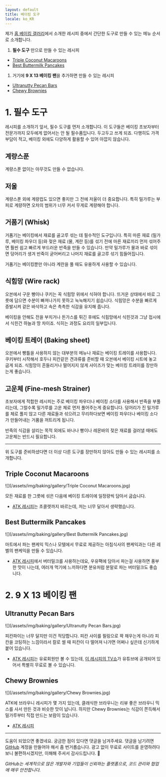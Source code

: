 ```yaml
---
layout: default
title: 베이킹 도구
locale: ko_KR
---
```


제가 [홈 베이킹 갤러리](/baking/gallery)에서 소개한 레시피 중에서 간단한 도구로 만들 수 있는 메뉴 순서로 소개합니다.

1. **필수 도구** 만으로 만들 수 있는 레시피
  * [Triple Coconut Macaroons](#triple-coconut-macaroons)
  * [Best Buttermilk Pancakes](#best-buttermilk-pancakes)
1. 거기에 **9 X 13 베이킹 팬**을 추가하면 만들 수 있는 레시피
  * [Ultranutty Pecan Bars](#ultranutty-pecan-bars)
  * [Chewy Brownies](#chewy-brownies)

# 1. 필수 도구

레시피를 소개하기 앞서, 필수 도구를 먼저 소개합니다. 이 도구들은 베이킹 초보자부터 전문가까지 모두에게 없어서는 안 될 필수품입니다. 두고두고 쓰게 되죠. 다행히도 가격 부담이 적고, 베이킹 외에도 다양하게 활용할 수 있어 아깝지 않습니다.

## 계량스푼

계량스푼 없이는 아무것도 만들 수 없습니다.

## 저울

계량스푼 외에 계량컵도 있으면 좋지만 그 전에 저울이 더 중요합니다. 특히 밀가루는 부피로 계량하면 오차의 범위가 너무 커서 무게로 계량해야 합니다.

## 거품기 (Whisk)

거품기는 베이킹에서 재료를 골고루 섞는 데 필수적인 도구입니다. 특히 마른 재료 (밀가루, 베이킹 파우더 등)와 젖은 재료 (물, 계란 등)를 섞기 전에 마른 재료끼리 먼저 섞어주면 훨씬 쉽고 빠르게 부드러운 반죽을 만들 수 있습니다. 만약 밀가루가 물과 바로 섞이면 덩어리가 생겨 반죽이 굳어버리고 나머지 재료를 골고루 섞기 힘들어집니다.

거품기는 베이킹뿐만 아니라 계란을 풀 때도 유용하게 사용할 수 있습니다.

## 식힘망 (Wire rack)

오븐에서 구운 빵이나 쿠키는 꼭 식힘망 위에서 식혀야 합니다. 뜨거운 상태에서 바로 그릇에 담으면 수분이 빠져나가지 못하고 눅눅해지기 쉽습니다. 식힘망은 수분을 빠르게 증발시켜 겉은 바삭하고 속은 촉촉한 식감을 유지해 줍니다.

베이킹을 안해도 전을 부치거나 돈가스를 튀긴 후에도 식힘망에서 식힌것과 그냥 접시에서 식힌건 하늘과 땅 차이죠. 식히는 과정도 요리의 일부입니다.

## 베이킹 트레이 (Baking sheet)

오븐에서 빵틀을 사용하지 않는 대부분의 메뉴나 재료는 베이킹 트레이를 사용합니다. 쿠키부터 시작해서 호두나 피칸같은 견과류를 준비할 때 오븐에서 베이킹 시트에 놓고 굽게 되죠. 식힘망이 흔들리거나 떨어지지 않게 사이즈가 맞는 베이킹 트레이를 장만하는게 좋습니다.

## 고운체 (Fine-mesh Strainer)

초보자에게 적합한 레시피는 주로 베이킹 파우더나 베이킹 소다를 사용해서 반죽을 부풀리는데, 그럴수록 밀가루를 고운 체로 먼저 풀어주는게 중요합니다. 덩어리가 진 밀가루를 체로 풀지 않고 다른 재료들과 섞으려고 무리하다보면 베이킹 파우더나 베이킹 소다가 만들어내는 거품을 꺼트리게 됩니다.

반죽의 식감을 살리는 목적 외에도 바나나 빵이나 레몬바의 젖은 재료를 걸러낼 때에도 고운체는 반드시 필요합니다.

---

위 도구를 준비하셨다면 더 이상 다른 도구를 장만하지 않아도 만들 수 있는 레시피를 소개합니다.

## Triple Coconut Macaroons

![](/assets/img/baking/gallery/Triple Coconut Macaroons.jpg)

모든 재료를 한 그릇에 섞은 다음에 베이킹 트레이에 일정량씩 담아서 굽습니다.
* [ATK 레시피](https://www.americastestkitchen.com/recipes/495-the-best-chocolate-dipped-triple-coconut-macaroons)는 초콜렛까지 바르는데, 저는 너무 달아서 생략했습니다.

## Best Buttermilk Pancakes

![](/assets/img/baking/gallery/Best Buttermilk Pancakes.jpg)

마트에서 파는 팬케익 믹스나 모텔에서 무료로 제공하는 아침식사의 팬케익과는 다른 레벨의 팬케익을 만들 수 있습니다.
* [ATK 레시피](https://www.americastestkitchen.com/recipes/4815-best-buttermilk-pancakes)에서 버터밀크를 사용하는데요, 우유팩에 담아서 파는걸 사용하면 풍부한 맛이 나는데, 여러개 먹기에 느끼하다면 분유처럼 분말로 파는 버터밀크도 좋습니다.

# 2. 9 X 13 베이킹 팬

## Ultranutty Pecan Bars

![](/assets/img/baking/gallery/Ultranutty Pecan Bars.jpg)

피칸파이는 너무 달지만 이건 적당합니다. 피칸 사이를 필링으로 꽉 채우는게 아니라 피칸을 코팅하는 느낌이라서 칼로 썰 때 피칸이 다 떨어져 나가면 어쩌나 싶은데 신기하게 붙어 있습니다.
* [ATK 레시피](https://www.americastestkitchen.com/recipes/8571-ultranutty-pecan-bars)는 유료회원만 볼 수 있는데, [이 레시피의 TV쇼](https://youtu.be/mHxbcyKfgJE?si=HimmN3RAaTICdFj1)가 유튜브에 공개되어 있어서 특별히 무료로 볼 수 있습니다.

## Chewy Brownies

![](/assets/img/baking/gallery/Chewy Brownies.jpg)

ATK에 브라우니 레시피가 몇 가지 있는데, 클래식한 브라우니는 리뷰 좋은 브라우니 믹스를 사서 만든 것과 비슷한 맛이 납니다. 하지만 Chewy Brownies는 식감이 쫀득해서 밀가루부터 직접 만드는 보람이 있습니다.
* [ATK 레시피](https://www.americastestkitchen.com/recipes/5873-chewy-brownies)

---

도움이 되었으면 좋겠네요. 궁금한 점이 있다면 댓글을 남겨주세요. 댓글을 남기려면 [GitHub](http://github.com) 계정을 만들어야 해서 좀 번거롭습니다. 광고 없이 무료로 사이트를 운영하려다 보니 불편하시겠지만, 이해해 주셔서 감사드립니다. 🙂

*GitHub는 세계적으로 많은 개발자와 기업들이 신뢰하는 플랫폼으로, 코드 관리와 협업에 매우 안전합니다.*
